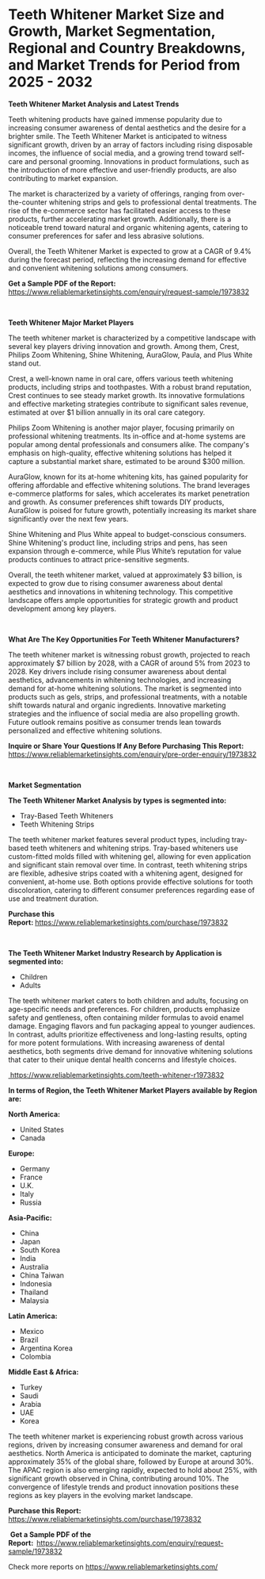 <p><h1>Teeth Whitener Market Size and Growth, Market Segmentation, Regional and Country Breakdowns, and Market Trends for Period from 2025 -  2032</h1></p><p><strong>Teeth Whitener Market Analysis and Latest Trends</strong></p>
<p><p>Teeth whitening products have gained immense popularity due to increasing consumer awareness of dental aesthetics and the desire for a brighter smile. The Teeth Whitener Market is anticipated to witness significant growth, driven by an array of factors including rising disposable incomes, the influence of social media, and a growing trend toward self-care and personal grooming. Innovations in product formulations, such as the introduction of more effective and user-friendly products, are also contributing to market expansion.</p><p>The market is characterized by a variety of offerings, ranging from over-the-counter whitening strips and gels to professional dental treatments. The rise of the e-commerce sector has facilitated easier access to these products, further accelerating market growth. Additionally, there is a noticeable trend toward natural and organic whitening agents, catering to consumer preferences for safer and less abrasive solutions. </p><p>Overall, the Teeth Whitener Market is expected to grow at a CAGR of 9.4% during the forecast period, reflecting the increasing demand for effective and convenient whitening solutions among consumers.</p></p>
<p><strong>Get a Sample PDF of the Report:&nbsp;</strong> <a href="https://www.reliablemarketinsights.com/enquiry/request-sample/1973832?utm_campaign=2531&utm_medium=2&utm_source=Github&utm_content=ia&utm_term=05042025&utm_id=teeth-whitener">https://www.reliablemarketinsights.com/enquiry/request-sample/1973832</a></p>
<p>&nbsp;</p>
<p><strong>Teeth Whitener Major Market Players</strong></p>
<p><p>The teeth whitener market is characterized by a competitive landscape with several key players driving innovation and growth. Among them, Crest, Philips Zoom Whitening, Shine Whitening, AuraGlow, Paula, and Plus White stand out.</p><p>Crest, a well-known name in oral care, offers various teeth whitening products, including strips and toothpastes. With a robust brand reputation, Crest continues to see steady market growth. Its innovative formulations and effective marketing strategies contribute to significant sales revenue, estimated at over $1 billion annually in its oral care category.</p><p>Philips Zoom Whitening is another major player, focusing primarily on professional whitening treatments. Its in-office and at-home systems are popular among dental professionals and consumers alike. The company's emphasis on high-quality, effective whitening solutions has helped it capture a substantial market share, estimated to be around $300 million.</p><p>AuraGlow, known for its at-home whitening kits, has gained popularity for offering affordable and effective whitening solutions. The brand leverages e-commerce platforms for sales, which accelerates its market penetration and growth. As consumer preferences shift towards DIY products, AuraGlow is poised for future growth, potentially increasing its market share significantly over the next few years.</p><p>Shine Whitening and Plus White appeal to budget-conscious consumers. Shine Whitening's product line, including strips and pens, has seen expansion through e-commerce, while Plus White’s reputation for value products continues to attract price-sensitive segments.</p><p>Overall, the teeth whitener market, valued at approximately $3 billion, is expected to grow due to rising consumer awareness about dental aesthetics and innovations in whitening technology. This competitive landscape offers ample opportunities for strategic growth and product development among key players.</p></p>
<p>&nbsp;</p>
<p><strong>What Are The Key Opportunities For Teeth Whitener Manufacturers?</strong></p>
<p><p>The teeth whitener market is witnessing robust growth, projected to reach approximately $7 billion by 2028, with a CAGR of around 5% from 2023 to 2028. Key drivers include rising consumer awareness about dental aesthetics, advancements in whitening technologies, and increasing demand for at-home whitening solutions. The market is segmented into products such as gels, strips, and professional treatments, with a notable shift towards natural and organic ingredients. Innovative marketing strategies and the influence of social media are also propelling growth. Future outlook remains positive as consumer trends lean towards personalized and effective whitening solutions.</p></p>
<p><strong>Inquire or Share Your Questions If Any Before Purchasing This Report:</strong> <a href="https://www.reliablemarketinsights.com/enquiry/pre-order-enquiry/1973832?utm_campaign=2531&utm_medium=2&utm_source=Github&utm_content=ia&utm_term=05042025&utm_id=teeth-whitener">https://www.reliablemarketinsights.com/enquiry/pre-order-enquiry/1973832</a></p>
<p>&nbsp;</p>
<p><strong>Market Segmentation</strong></p>
<p><strong>The Teeth Whitener Market Analysis by types is segmented into:</strong></p>
<p><ul><li>Tray-Based Teeth Whiteners</li><li>Teeth Whitening Strips</li></ul></p>
<p><p>The teeth whitener market features several product types, including tray-based teeth whiteners and whitening strips. Tray-based whiteners use custom-fitted molds filled with whitening gel, allowing for even application and significant stain removal over time. In contrast, teeth whitening strips are flexible, adhesive strips coated with a whitening agent, designed for convenient, at-home use. Both options provide effective solutions for tooth discoloration, catering to different consumer preferences regarding ease of use and treatment duration.</p></p>
<p><strong>Purchase this Report:&nbsp;</strong><a href="https://www.reliablemarketinsights.com/purchase/1973832?utm_campaign=2531&utm_medium=2&utm_source=Github&utm_content=ia&utm_term=05042025&utm_id=teeth-whitener">https://www.reliablemarketinsights.com/purchase/1973832</a></p>
<p>&nbsp;</p>
<p><strong>The Teeth Whitener Market Industry Research by Application is segmented into:</strong></p>
<p><ul><li>Children</li><li>Adults</li></ul></p>
<p><p>The teeth whitener market caters to both children and adults, focusing on age-specific needs and preferences. For children, products emphasize safety and gentleness, often containing milder formulas to avoid enamel damage. Engaging flavors and fun packaging appeal to younger audiences. In contrast, adults prioritize effectiveness and long-lasting results, opting for more potent formulations. With increasing awareness of dental aesthetics, both segments drive demand for innovative whitening solutions that cater to their unique dental health concerns and lifestyle choices.</p></p>
<p><a href="https://www.reliablemarketinsights.com/teeth-whitener-r1973832?utm_campaign=2531&utm_medium=2&utm_source=Github&utm_content=ia&utm_term=05042025&utm_id=teeth-whitener">&nbsp;https://www.reliablemarketinsights.com/teeth-whitener-r1973832</a></p>
<p><strong>In terms of Region, the Teeth Whitener Market Players available by Region are:</strong></p>
<p>
    <p> <strong> North America: </strong>
        <ul>
            <li>United States</li>
            <li>Canada</li>
        </ul>
        </p> 
    <p> <strong> Europe: </strong>
        <ul>
            <li>Germany</li>
            <li>France</li>
            <li>U.K.</li>
            <li>Italy</li>
            <li>Russia</li>
        </ul>
        </p> 
    <p> <strong> Asia-Pacific: </strong>
        <ul>
            <li>China</li>
            <li>Japan</li>
            <li>South Korea</li>
            <li>India</li>
            <li>Australia</li>
            <li>China Taiwan</li>
            <li>Indonesia</li>
            <li>Thailand</li>
            <li>Malaysia</li>
        </ul>
        </p> 
    <p> <strong> Latin America: </strong>
        <ul>
            <li>Mexico</li>
            <li>Brazil</li>
            <li>Argentina Korea</li>
            <li>Colombia</li>
        </ul>
        </p> 
    <p> <strong> Middle East & Africa: </strong>
        <ul>
            <li>Turkey</li>
            <li>Saudi</li>
            <li>Arabia</li>
            <li>UAE</li>
            <li>Korea</li>
        </ul>
    </p>
    </p>
<p><p>The teeth whitener market is experiencing robust growth across various regions, driven by increasing consumer awareness and demand for oral aesthetics. North America is anticipated to dominate the market, capturing approximately 35% of the global share, followed by Europe at around 30%. The APAC region is also emerging rapidly, expected to hold about 25%, with significant growth observed in China, contributing around 10%. The convergence of lifestyle trends and product innovation positions these regions as key players in the evolving market landscape.</p></p>
<p><strong>Purchase this Report: </strong><a href="https://www.reliablemarketinsights.com/purchase/1973832?utm_campaign=2531&utm_medium=2&utm_source=Github&utm_content=ia&utm_term=05042025&utm_id=teeth-whitener">https://www.reliablemarketinsights.com/purchase/1973832</a></p>
<p>&nbsp;<strong>Get a Sample PDF of the Report:&nbsp;&nbsp;</strong><a href="https://www.reliablemarketinsights.com/enquiry/request-sample/1973832?utm_campaign=2531&utm_medium=2&utm_source=Github&utm_content=ia&utm_term=05042025&utm_id=teeth-whitener">https://www.reliablemarketinsights.com/enquiry/request-sample/1973832</a></p>
<p><strong></strong></p>
<p>Check more reports on <a href="https://www.reliablemarketinsights.com/?utm_campaign=2531&utm_medium=2&utm_source=Github&utm_content=ia&utm_term=05042025&utm_id=teeth-whitener">https://www.reliablemarketinsights.com/</a></p>
